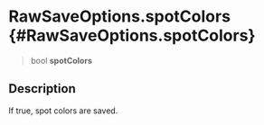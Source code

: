 RawSaveOptions.spotColors {#RawSaveOptions.spotColors}
=========================

> bool **spotColors**

Description
-----------

If true, spot colors are saved.
